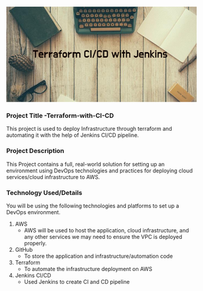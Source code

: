 ![This is an image](https://github.com/tanuj888/Terraform-with-CI-CD/blob/main/Terraform.png)

### Project Title -Terraform-with-CI-CD
This project is used to deploy Infrastructure through terraform and automating it with the help of Jenkins CI/CD pipeline.
### Project Description
This Project contains a full, real-world solution for setting up an environment using DevOps technologies and practices for deploying cloud services/cloud infrastructure to AWS.
### Technology Used/Details
You will be using the following technologies and platforms to set up a DevOps environment.
1. AWS 
   - AWS will be used to host the application, cloud infrastructure, and any other services we may need to ensure the VPC is deployed properly.
2. GitHub
   - To store the application and infrastructure/automation code
3. Terraform
   - To automate the infrastructure deployment on AWS 
4. Jenkins CI/CD
    - Used Jenkins  to create CI and CD pipeline



